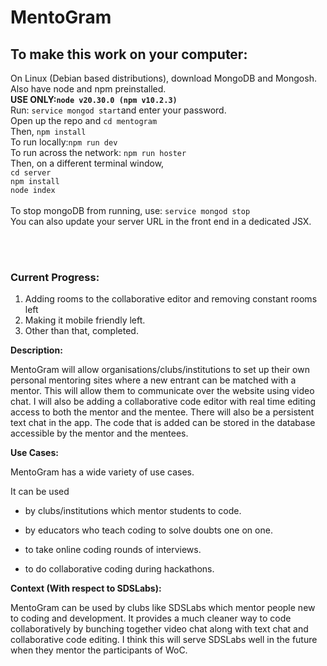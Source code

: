 # MentoGram
<h2>To make this work on your computer:</h2>
<p>On Linux (Debian based distributions), download MongoDB and Mongosh. Also have node and npm preinstalled. <br><b>USE ONLY:<code>node v20.30.0 (npm v10.2.3)</code></b></li>
<br>
Run: <code>service mongod start</code>and enter your password.
<br>
Open up the repo and <code>cd mentogram</code><br>Then, <code>npm install</code><br>To run locally:<code>npm run dev</code><br>To run across the network: <code>npm run hoster</code>
<br>Then, on a different terminal window,<br><code>cd server</code><br><code>npm install</code><br><code>node index</code>
<br><br>To stop mongoDB from running, use: <code>service mongod stop</code>
<br>
You can also update your server URL in the front end in a dedicated JSX.
</p>
<br>
<br>
<h3>Current Progress:</h3>
<ol>
<li>Adding rooms to the collaborative editor and removing constant rooms left
<li>Making it mobile friendly left.
<li>Other than that, completed.
</ol>

**Description:**

MentoGram will allow organisations/clubs/institutions to set up their own personal mentoring sites where a new entrant can be matched with a mentor. This will allow them to communicate over the website using video chat. I will also be adding a collaborative code editor with real time editing access to both the mentor and the mentee. There will also be a persistent text chat in the app. The code that is added can be stored in the database accessible by the mentor and the mentees.

**Use Cases:**

MentoGram has a wide variety of use cases.

It can be used 

- by clubs/institutions which mentor students to code. 

- by educators who teach coding to solve doubts one on one.

- to take online coding rounds of interviews.

- to do collaborative coding during hackathons.

**Context (With respect to SDSLabs):**

MentoGram can be used by clubs like SDSLabs which mentor people new to coding and development. It provides a much cleaner way to code collaboratively by bunching together video chat along with text chat and collaborative code editing. I think this will serve SDSLabs well in the future when they mentor the participants of WoC.


